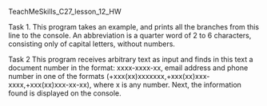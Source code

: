 TeachMeSkills_C27_lesson_12_HW

Task 1. This program takes an example, and prints all the branches from this line to the console. 
An abbreviation is a quarter word of 2 to 6 characters, consisting only of capital letters, without numbers.

Task 2 This program receives arbitrary text as input and finds in this text a document number in the format: xxxx-xxxx-xx, 
email address and phone number in one of the formats (+ххх(хх)ххххххх,+ххх(хх)ххх-хххх,+ххх(хх)ххх-хх-хх), where x is any number.
Next, the information found is displayed on the console.
